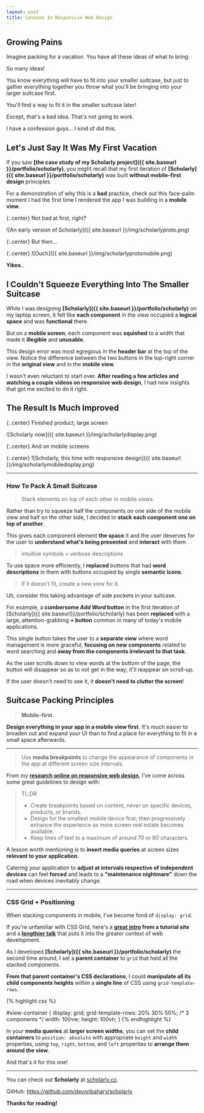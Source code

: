 ```yaml
---
layout: post
title: Lessons In Responsive Web Design
---
```


## Growing Pains

Imagine packing for a vacation. You have all these ideas of what to bring.

So many ideas!

You know everything will have to fit into your smaller suitcase, but just to gather everything together you throw what you'll be bringing into your larger suitcase first.

You'll find a way to fit it in the smaller suitcase later!

Except, that's a bad idea. That's not going to work.

I have a confession guys... I kind of did this.

## Let's Just Say It Was My First Vacation

If you saw **[the case study of my Scholarly project]({{ site.baseurl }}/portfolio/scholarly)**, you might recall that my first iteration of **[Scholarly]({{ site.baseurl }}/portfolio/scholarly)** was built **without mobile-first design** principles.

For a demonstration of why this is a **bad** practice, check out this face-palm moment I had the first time I rendered the app I was building in a **mobile view**.

{:.center}
Not bad at first, right?

![An early version of Scholarly]({{ site.baseurl }}/img/scholarlyproto.png)

{:.center}
But then...

{:.center}
![Ouch]({{ site.baseurl }}/img/scholarlyprotomobile.png)


**Yikes**..

## I Couldn't Squeeze Everything Into The Smaller Suitcase

While I was designing **[Scholarly]({{ site.baseurl }}/portfolio/scholarly)** on my laptop screen, it felt like **each component** in the view occupied a **logical space** and was **functional** there.

But on a **mobile screen**, each component was **squished** to a width that made it **illegible** and **unusable**.

This design error was most egregious in the **header bar** at the top of the view. Notice the difference between the two buttons in the top-right corner in the **original view** and in the **mobile view**.

I wasn't even reluctant to start over. **After reading a few articles and watching a couple videos on responsive web design**, I had new insights that got me excited to do it right.

## The Result Is Much Improved

{:.center}
Finished product, large screen

![Scholarly now]({{ site.baseurl }}/img/scholarlydisplay.png)

{:.center}
And on mobile screens

{:.center}
![Scholarly, this time with responsive design]({{ site.baseurl }}/img/scholarlymobiledisplay.png)

---
### How To Pack A Small Suitcase
> Stack elements on top of each other in mobile views.

Rather than try to squeeze half the components on one side of the mobile view and half on the other side, I decided to **stack each component one on top of another**.

This gives each component element **the space** it and the user deserves for the user to **understand what's being presented** and **interact** with them.

> Intuitive symbols > verbose descriptions

To use space more efficiently, I **replaced** buttons that had **word descriptions** in them with buttons occupied by single **semantic icons**.

> If it doesn't fit, create a new view for it.

Uh, consider this taking advantage of side pockets in your suitcase.

For example, a **cumbersome *Add Word* button** in the first iteration of [Scholarly]({{ site.baseurl}}/portfolio/scholarly) has been **replaced** with a large, attention-grabbing **+ button** common in many of today's mobile applications.

This single button takes the user to a **separate view** where word management is more graceful, **focusing on new components** related to word searching and **away from the components irrelevant to that task**.

As the user scrolls down to view words at the bottom of the page, the button will disappear so as to not get in the way; it'll reappear on scroll-up.

If the user doesn't need to see it, it **doesn't need to clutter the screen**!

## Suitcase Packing Principles
> **Mobile-first**.

**Design everything in your app in a mobile view first**. It's much easier to broaden out and expand your UI than to find a place for everything to fit in a small space afterwards.

---
> Use **media breakpoints** to change the appearance of components in the app at different screen size intervals.

From my **[research online on responsive web design](https://developers.google.com/web/fundamentals/design-and-ux/responsive/#how_to_choose_breakpoints)**, I've come across some great guidelines to design with:

> TL;DR
>
> * Create breakpoints based on content, never on specific devices, products, or brands.
> * Design for the smallest mobile device first; then progressively enhance the experience as more screen real estate becomes available.
> * Keep lines of text to a maximum of around 70 or 80 characters.

A lesson worth mentioning is to **insert media queries** at screen sizes **relevant to your application**.

Catering your application to **adjust at intervals respective of independent devices** can feel **forced** and leads to a **"maintenance nightmare"** down the road when devices inevitably change.

---
### CSS Grid + Positioning

When stacking components in mobile, I've become fond of `display: grid`.

If you're unfamiliar with CSS Grid, here's a **[great intro](https://gridbyexample.com/video/series-define-a-grid/) from a tutorial site** and a **[lengthier talk](https://www.youtube.com/watch?v=txZq7Laz7_4)** that puts it into the greater context of web development.

As I developed **[Scholarly]({{ site.baseurl }}/portfolio/scholarly)** the second time around, I set a **parent container** to `grid` that held all the stacked components.

**From that parent container's CSS declarations**, I could **manipulate all its child components heights** within a **single line** of CSS using `grid-template-rows`.

{% highlight css %}

#view-container {
    display: grid;
    grid-template-rows: 20% 30% 50%; /* 3 components */
    width: 100vw;
    height: 100vh;
}
{% endhighlight %}

In your **media queries** at **larger screen widths**, you can set the **child containers** to `position: absolute` with appropriate `height` and `width` properties, using `top`, `right`, `bottom`, and `left` properties to **arrange them around the view**.


And that's it for this one!

---

You can check out **Scholarly** at [scholarly.cc](http://scholarly.cc).

GitHub: https://github.com/devonbahary/scholarly

**Thanks for reading!**

